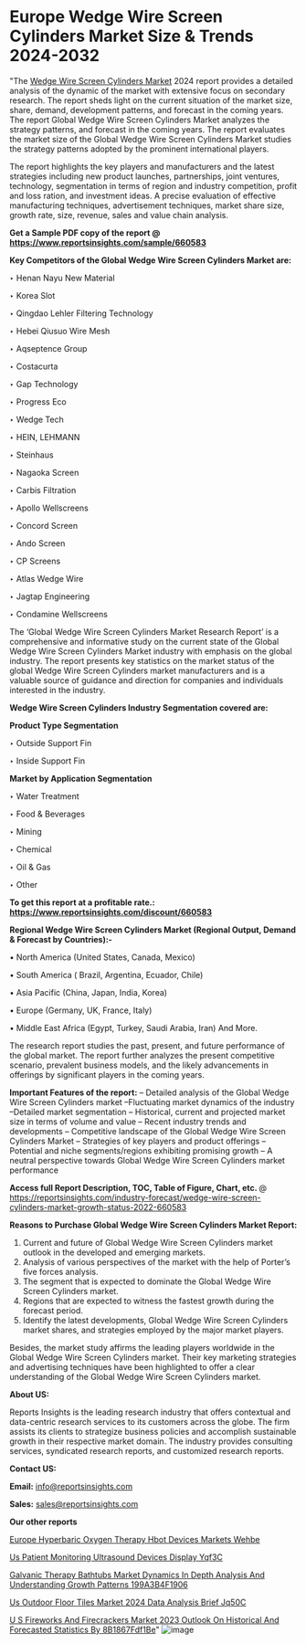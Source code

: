 # Europe Wedge Wire Screen Cylinders Market Size & Trends 2024-2032

"The <a href=https://www.reportsinsights.com/sample/660583>Wedge Wire Screen Cylinders Market</a> 2024 report provides a detailed analysis of the dynamic of the market with extensive focus on secondary research. The report sheds light on the current situation of the market size, share, demand, development patterns, and forecast in the coming years. The report Global Wedge Wire Screen Cylinders Market analyzes the strategy patterns, and forecast in the coming years. The report evaluates the market size of the Global Wedge Wire Screen Cylinders Market studies the strategy patterns adopted by the prominent international players.

The report highlights the key players and manufacturers and the latest strategies including new product launches, partnerships, joint ventures, technology, segmentation in terms of region and industry competition, profit and loss ration, and investment ideas. A precise evaluation of effective manufacturing techniques, advertisement techniques, market share size, growth rate, size, revenue, sales and value chain analysis.

<strong>Get a Sample PDF copy of the report @ <a href=https://www.reportsinsights.com/sample/660583 style=color:#0000ff;>https://www.reportsinsights.com/sample/660583</a></strong>

<strong>Key Competitors of the Global Wedge Wire Screen Cylinders Market are:</strong>

‣ Henan Nayu New Material

‣ Korea Slot

‣ Qingdao Lehler Filtering Technology

‣ Hebei Qiusuo Wire Mesh

‣ Aqseptence Group

‣ Costacurta

‣ Gap Technology

‣ Progress Eco

‣ Wedge Tech

‣ HEIN, LEHMANN

‣ Steinhaus

‣ Nagaoka Screen

‣ Carbis Filtration

‣ Apollo Wellscreens

‣ Concord Screen

‣ Ando Screen

‣ CP Screens

‣ Atlas Wedge Wire

‣ Jagtap Engineering

‣ Condamine Wellscreens

The ‘Global Wedge Wire Screen Cylinders Market Research Report’ is a comprehensive and informative study on the current state of the Global Wedge Wire Screen Cylinders Market industry with emphasis on the global industry. The report presents key statistics on the market status of the global Wedge Wire Screen Cylinders market manufacturers and is a valuable source of guidance and direction for companies and individuals interested in the industry.

<strong>Wedge Wire Screen Cylinders Industry Segmentation covered are:</strong>

<strong>Product Type Segmentation</strong>

‣ Outside Support Fin

‣ Inside Support Fin

<strong>Market by Application Segmentation</strong>

‣ Water Treatment

‣ Food & Beverages

‣ Mining

‣ Chemical

‣ Oil & Gas

‣ Other

<strong>To get this report at a profitable rate.: <a href=https://www.reportsinsights.com/discount/660583 style=color:#0000ff;>https://www.reportsinsights.com/discount/660583</a></strong>

<strong>Regional Wedge Wire Screen Cylinders Market (Regional Output, Demand &amp; Forecast by Countries):-</strong>

• North America (United States, Canada, Mexico)

• South America ( Brazil, Argentina, Ecuador, Chile)

• Asia Pacific (China, Japan, India, Korea)

• Europe (Germany, UK, France, Italy)

• Middle East Africa (Egypt, Turkey, Saudi Arabia, Iran) And More.

The research report studies the past, present, and future performance of the global market. The report further analyzes the present competitive scenario, prevalent business models, and the likely advancements in offerings by significant players in the coming years.

<strong>Important Features of the report:</strong>
– Detailed analysis of the Global Wedge Wire Screen Cylinders market
–Fluctuating market dynamics of the industry
–Detailed market segmentation
– Historical, current and projected market size in terms of volume and value
– Recent industry trends and developments
– Competitive landscape of the Global Wedge Wire Screen Cylinders Market
– Strategies of key players and product offerings
– Potential and niche segments/regions exhibiting promising growth
– A neutral perspective towards Global Wedge Wire Screen Cylinders market performance

<strong>Access full Report Description, TOC, Table of Figure, Chart, etc. </strong>@   <a href=https://reportsinsights.com/industry-forecast/wedge-wire-screen-cylinders-market-growth-status-2022-660583 style=color:#0000ff;>https://reportsinsights.com/industry-forecast/wedge-wire-screen-cylinders-market-growth-status-2022-660583</a>

<strong>Reasons to Purchase Global Wedge Wire Screen Cylinders Market Report:</strong>
1. Current and future of Global Wedge Wire Screen Cylinders market outlook in the developed and emerging markets.
2. Analysis of various perspectives of the market with the help of Porter’s five forces analysis.
3. The segment that is expected to dominate the Global Wedge Wire Screen Cylinders market.
4. Regions that are expected to witness the fastest growth during the forecast period.
5. Identify the latest developments, Global Wedge Wire Screen Cylinders market shares, and strategies employed by the major market players.

Besides, the market study affirms the leading players worldwide in the Global Wedge Wire Screen Cylinders market. Their key marketing strategies and advertising techniques have been highlighted to offer a clear understanding of the Global Wedge Wire Screen Cylinders market.

<strong><strong>About US</strong>:</strong>

Reports Insights is the leading research industry that offers contextual and data-centric research services to its customers across the globe. The firm assists its clients to strategize business policies and accomplish sustainable growth in their respective market domain. The industry provides consulting services, syndicated research reports, and customized research reports.

<strong>Contact US:</strong>

<p class=><b>Email:</b> <a href=mailto:info@reportsinsights.com>info@reportsinsights.com</a></p>
<p class=><b>Sales:</b> <a href=mailto:sales@reportsinsights.com>sales@reportsinsights.com</a></p>

<strong>Our other reports</strong>

<a href=https://www.linkedin.com/pulse/europe-hyperbaric-oxygen-therapy-hbot-devices-markets-wehbe/>Europe Hyperbaric Oxygen Therapy Hbot Devices Markets Wehbe</a>

<a href=https://www.linkedin.com/pulse/us-patient-monitoring-ultrasound-devices-display-yqf3c/>Us Patient Monitoring Ultrasound Devices Display Yqf3C</a>

<a href=https://medium.com/@swatiga40/galvanic-therapy-bathtubs-market-dynamics-in-depth-analysis-and-understanding-growth-patterns-199a3b4f1906>Galvanic Therapy Bathtubs Market Dynamics In Depth Analysis And Understanding Growth Patterns 199A3B4F1906</a>

<a href=https://www.linkedin.com/pulse/us-outdoor-floor-tiles-market-2024-data-analysis-brief-jq50c/>Us Outdoor Floor Tiles Market 2024 Data Analysis Brief Jq50C</a>

<a href=https://medium.com/@aryawankhede943/u-s-fireworks-and-firecrackers-market-2023-outlook-on-historical-and-forecasted-statistics-by-8b1867fdf1be>U S Fireworks And Firecrackers Market 2023 Outlook On Historical And Forecasted Statistics By 8B1867Fdf1Be</a>"
![image](https://github.com/Reportsinsights123/RIgrowth/assets/158415881/fe14fe3e-3ce7-49ff-9c8f-3721d558c878)

